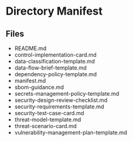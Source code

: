 # Directory Manifest

## Files

- README.md
- control-implementation-card.md
- data-classification-template.md
- data-flow-brief-template.md
- dependency-policy-template.md
- manifest.md
- sbom-guidance.md
- secrets-management-policy-template.md
- security-design-review-checklist.md
- security-requirements-template.md
- security-test-case-card.md
- threat-model-template.md
- threat-scenario-card.md
- vulnerability-management-plan-template.md

